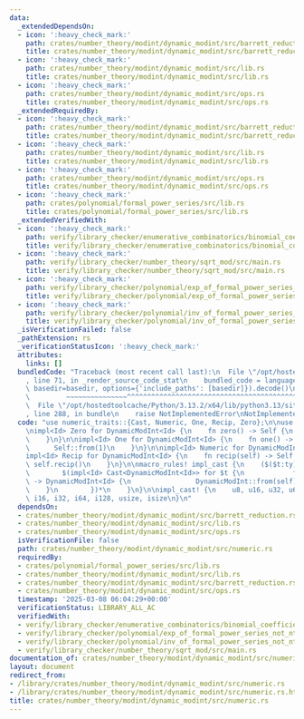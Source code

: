 ```yaml
---
data:
  _extendedDependsOn:
  - icon: ':heavy_check_mark:'
    path: crates/number_theory/modint/dynamic_modint/src/barrett_reduction.rs
    title: crates/number_theory/modint/dynamic_modint/src/barrett_reduction.rs
  - icon: ':heavy_check_mark:'
    path: crates/number_theory/modint/dynamic_modint/src/lib.rs
    title: crates/number_theory/modint/dynamic_modint/src/lib.rs
  - icon: ':heavy_check_mark:'
    path: crates/number_theory/modint/dynamic_modint/src/ops.rs
    title: crates/number_theory/modint/dynamic_modint/src/ops.rs
  _extendedRequiredBy:
  - icon: ':heavy_check_mark:'
    path: crates/number_theory/modint/dynamic_modint/src/barrett_reduction.rs
    title: crates/number_theory/modint/dynamic_modint/src/barrett_reduction.rs
  - icon: ':heavy_check_mark:'
    path: crates/number_theory/modint/dynamic_modint/src/lib.rs
    title: crates/number_theory/modint/dynamic_modint/src/lib.rs
  - icon: ':heavy_check_mark:'
    path: crates/number_theory/modint/dynamic_modint/src/ops.rs
    title: crates/number_theory/modint/dynamic_modint/src/ops.rs
  - icon: ':heavy_check_mark:'
    path: crates/polynomial/formal_power_series/src/lib.rs
    title: crates/polynomial/formal_power_series/src/lib.rs
  _extendedVerifiedWith:
  - icon: ':heavy_check_mark:'
    path: verify/library_checker/enumerative_combinatorics/binomial_coefficient_prime_mod/src/main.rs
    title: verify/library_checker/enumerative_combinatorics/binomial_coefficient_prime_mod/src/main.rs
  - icon: ':heavy_check_mark:'
    path: verify/library_checker/number_theory/sqrt_mod/src/main.rs
    title: verify/library_checker/number_theory/sqrt_mod/src/main.rs
  - icon: ':heavy_check_mark:'
    path: verify/library_checker/polynomial/exp_of_formal_power_series_not_ntt_friendly/src/main.rs
    title: verify/library_checker/polynomial/exp_of_formal_power_series_not_ntt_friendly/src/main.rs
  - icon: ':heavy_check_mark:'
    path: verify/library_checker/polynomial/inv_of_formal_power_series_not_ntt_friendly/src/main.rs
    title: verify/library_checker/polynomial/inv_of_formal_power_series_not_ntt_friendly/src/main.rs
  _isVerificationFailed: false
  _pathExtension: rs
  _verificationStatusIcon: ':heavy_check_mark:'
  attributes:
    links: []
  bundledCode: "Traceback (most recent call last):\n  File \"/opt/hostedtoolcache/Python/3.13.2/x64/lib/python3.13/site-packages/onlinejudge_verify/documentation/build.py\"\
    , line 71, in _render_source_code_stat\n    bundled_code = language.bundle(stat.path,\
    \ basedir=basedir, options={'include_paths': [basedir]}).decode()\n          \
    \         ~~~~~~~~~~~~~~~^^^^^^^^^^^^^^^^^^^^^^^^^^^^^^^^^^^^^^^^^^^^^^^^^^^^^^^^^^^^^^^^^^\n\
    \  File \"/opt/hostedtoolcache/Python/3.13.2/x64/lib/python3.13/site-packages/onlinejudge_verify/languages/rust.py\"\
    , line 288, in bundle\n    raise NotImplementedError\nNotImplementedError\n"
  code: "use numeric_traits::{Cast, Numeric, One, Recip, Zero};\n\nuse crate::DynamicModInt;\n\
    \nimpl<Id> Zero for DynamicModInt<Id> {\n    fn zero() -> Self {\n        Self::from_raw(0)\n\
    \    }\n}\n\nimpl<Id> One for DynamicModInt<Id> {\n    fn one() -> Self {\n  \
    \      Self::from(1)\n    }\n}\n\nimpl<Id> Numeric for DynamicModInt<Id> {}\n\n\
    impl<Id> Recip for DynamicModInt<Id> {\n    fn recip(self) -> Self {\n       \
    \ self.recip()\n    }\n}\n\nmacro_rules! impl_cast {\n    ($($t:ty),*) => {\n\
    \        $(impl<Id> Cast<DynamicModInt<Id>> for $t {\n            fn cast(self)\
    \ -> DynamicModInt<Id> {\n                DynamicModInt::from(self)\n        \
    \    }\n        })*\n    }\n}\n\nimpl_cast! {\n    u8, u16, u32, u64, u128, i8,\
    \ i16, i32, i64, i128, usize, isize\n}\n"
  dependsOn:
  - crates/number_theory/modint/dynamic_modint/src/barrett_reduction.rs
  - crates/number_theory/modint/dynamic_modint/src/lib.rs
  - crates/number_theory/modint/dynamic_modint/src/ops.rs
  isVerificationFile: false
  path: crates/number_theory/modint/dynamic_modint/src/numeric.rs
  requiredBy:
  - crates/polynomial/formal_power_series/src/lib.rs
  - crates/number_theory/modint/dynamic_modint/src/lib.rs
  - crates/number_theory/modint/dynamic_modint/src/barrett_reduction.rs
  - crates/number_theory/modint/dynamic_modint/src/ops.rs
  timestamp: '2025-03-08 06:04:29+00:00'
  verificationStatus: LIBRARY_ALL_AC
  verifiedWith:
  - verify/library_checker/enumerative_combinatorics/binomial_coefficient_prime_mod/src/main.rs
  - verify/library_checker/polynomial/exp_of_formal_power_series_not_ntt_friendly/src/main.rs
  - verify/library_checker/polynomial/inv_of_formal_power_series_not_ntt_friendly/src/main.rs
  - verify/library_checker/number_theory/sqrt_mod/src/main.rs
documentation_of: crates/number_theory/modint/dynamic_modint/src/numeric.rs
layout: document
redirect_from:
- /library/crates/number_theory/modint/dynamic_modint/src/numeric.rs
- /library/crates/number_theory/modint/dynamic_modint/src/numeric.rs.html
title: crates/number_theory/modint/dynamic_modint/src/numeric.rs
---
```

